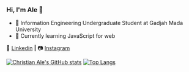 ### Hi, I'm Ale 👋

- 🔭 Information Engineering Undergraduate Student at Gadjah Mada University
- 🌱 Currently learning JavaScript for web

👔 [Linkedin][linkedin] **|**
📷 [Instagram][instagram] 


[instagram]: https://www.instagram.com/chrstn_ale/
[linkedin]: https://www.linkedin.com/in/christianale/

[![Christian Ale's GitHub stats](https://github-readme-stats.vercel.app/api?username=chrstnale&show_icons=true&theme=synthwave)](https://github.com/chrstnale/github-readme-stats)
[![Top Langs](https://github-readme-stats.vercel.app/api/top-langs/?username=chrstnale)](https://github.com/chrstnale/github-readme-stats)
